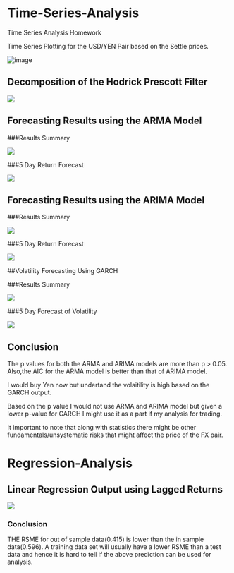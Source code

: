 # Time-Series-Analysis
Time Series Analysis Homework

Time Series Plotting for the USD/YEN Pair based on the Settle prices.

![image](https://github.com/Aelrid/Time-Series-Analysis/blob/main/Resources/Time%20Series%20Plot.PNG)
 

## Decomposition of the Hodrick Prescott Filter

![](https://github.com/Aelrid/Time-Series-Analysis/blob/main/Resources/HP%20filter.PNG)
 

## Forecasting Results using the ARMA Model
###Results Summary

![](https://github.com/Aelrid/Time-Series-Analysis/blob/main/Resources/ARMA%20Result.PNG)

###5 Day Return Forecast

![](https://github.com/Aelrid/Time-Series-Analysis/blob/main/Resources/ARMA%205%20Day%20Forecast.PNG)


## Forecasting Results using the ARIMA Model
###Results Summary

![](https://github.com/Aelrid/Time-Series-Analysis/blob/main/Resources/ARIMA%20Result.PNG)

###5 Day Return Forecast

![](https://github.com/Aelrid/Time-Series-Analysis/blob/main/Resources/ARIMA%205%20Day%20forecast.PNG)


##Volatility Forecasting Using GARCH

###Results Summary

![](https://github.com/Aelrid/Time-Series-Analysis/blob/main/Resources/GARCH%20Result.PNG)

###5 Day Forecast of Volatility

![](https://github.com/Aelrid/Time-Series-Analysis/blob/main/Resources/GARCH%20Forecast.PNG)

## Conclusion
The p values for both the ARMA and ARIMA models are more than p > 0.05. Also,the AIC for the ARMA model is better than that of ARIMA model.

I would buy Yen now but undertand the volaitility is  high based on the GARCH output.

Based on the p value I would not use ARMA and ARIMA model but given a lower p-value for GARCH I might use it as a part if my analysis for trading.

It important to note that along with statistics there might be other fundamentals/unsystematic risks that might affect the price of the FX pair.


# Regression-Analysis
## Linear Regression Output using Lagged Returns

![](https://github.com/Aelrid/Time-Series-Analysis/blob/main/Resources/Linear%20Regression%20Output.PNG)

### Conclusion
THE RSME for out of sample data(0.415) is lower than the in sample data(0.596). A training data set will usually have a lower RSME than a test data and hence it is hard to tell if the above prediction can be used for analysis.
